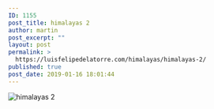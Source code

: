 ```yaml
---
ID: 1155
post_title: himalayas 2
author: martin
post_excerpt: ""
layout: post
permalink: >
  https://luisfelipedelatorre.com/himalayas/himalayas-2/
published: true
post_date: 2019-01-16 18:01:44
---
```

<p><img src="https://luisfelipedelatorre.com/wp-content/uploads/2019/01/himalayas-2-1024x775.jpg" alt="himalayas 2"/></p>